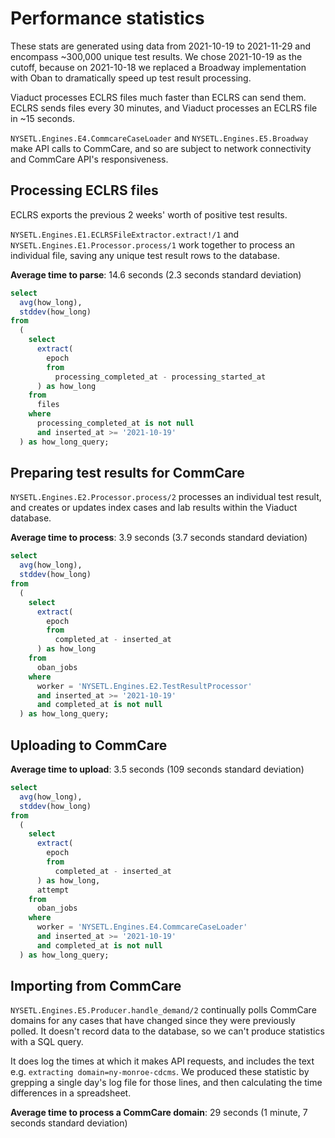 # Performance statistics

These stats are generated using data from 2021-10-19 to 2021-11-29 and encompass ~300,000 unique test results. We chose 2021-10-19 as the cutoff, because on 2021-10-18 we replaced a Broadway implementation with Oban to dramatically speed up test result processing.

Viaduct processes ECLRS files much faster than ECLRS can send them. ECLRS sends files every 30 minutes, and Viaduct processes an ECLRS file in ~15 seconds.

`NYSETL.Engines.E4.CommcareCaseLoader` and `NYSETL.Engines.E5.Broadway` make API calls to CommCare, and so are subject to network connectivity and CommCare API's responsiveness.

## Processing ECLRS files

ECLRS exports the previous 2 weeks' worth of positive test results.

`NYSETL.Engines.E1.ECLRSFileExtractor.extract!/1` and `NYSETL.Engines.E1.Processor.process/1` work together to process an individual file, saving any unique test result rows to the database.

**Average time to parse**: 14.6 seconds (2.3 seconds standard deviation)

```sql
select
  avg(how_long),
  stddev(how_long)
from
  (
    select
      extract(
        epoch
        from
          processing_completed_at - processing_started_at
      ) as how_long
    from
      files
    where
      processing_completed_at is not null
      and inserted_at >= '2021-10-19'
  ) as how_long_query;
```

## Preparing test results for CommCare

`NYSETL.Engines.E2.Processor.process/2` processes an individual test result, and creates or updates index cases and lab results within the Viaduct database.

**Average time to process**: 3.9 seconds (3.7 seconds standard deviation)

```sql
select
  avg(how_long),
  stddev(how_long)
from
  (
    select
      extract(
        epoch
        from
          completed_at - inserted_at
      ) as how_long
    from
      oban_jobs
    where
      worker = 'NYSETL.Engines.E2.TestResultProcessor'
      and inserted_at >= '2021-10-19'
      and completed_at is not null
  ) as how_long_query;
```

## Uploading to CommCare


**Average time to upload**: 3.5 seconds (109 seconds standard deviation)

```sql
select
  avg(how_long),
  stddev(how_long)
from
  (
    select
      extract(
        epoch
        from
          completed_at - inserted_at
      ) as how_long,
      attempt
    from
      oban_jobs
    where
      worker = 'NYSETL.Engines.E4.CommcareCaseLoader'
      and inserted_at >= '2021-10-19'
      and completed_at is not null
  ) as how_long_query;
```

## Importing from CommCare

`NYSETL.Engines.E5.Producer.handle_demand/2` continually polls CommCare domains for any cases that have changed since they were previously polled. It doesn't record data to the database, so we can't produce statistics with a SQL query.

It does log the times at which it makes API requests, and includes the text e.g. `extracting domain=ny-monroe-cdcms`. We produced these statistic by grepping a single day's log file for those lines, and then calculating the time differences in a spreadsheet.

**Average time to process a CommCare domain**: 29 seconds (1 minute, 7 seconds standard deviation)
